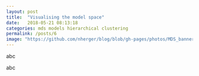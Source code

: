 ```yaml
---
layout: post
title:  "Visualising the model space"
date:   2018-05-21 08:13:18
categories: mds models hierarchical clustering
permalink: /posts/6
image: "https://github.com/nherger/blog/blob/gh-pages/photos/MDS_banner.png?raw=true"
---
```


abc

<!--more-->

abc
